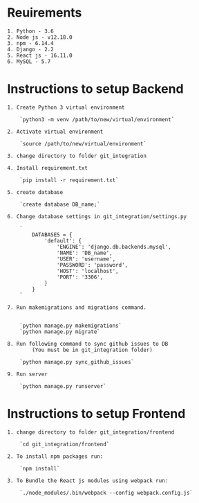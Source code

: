 # Reuirements

    1. Python - 3.6
    2. Node js - v12.18.0
    3. npm - 6.14.4
    4. Django - 2.2
    5. React js - 16.11.0
    6. MySQL - 5.7

# Instructions to setup Backend

    1. Create Python 3 virtual environment

        `python3 -m venv /path/to/new/virtual/environment`

    2. Activate virtual environment

        `source /path/to/new/virtual/environment`

    3. change directory to folder git_integration

    4. Install requirement.txt

        `pip install -r requirement.txt`

    5. create database

        `create database DB_name;`

    6. Change database settings in git_integration/settings.py

        `
            DATABASES = {
                'default': {
                    'ENGINE': 'django.db.backends.mysql',
                    'NAME': 'DB_name',
                    'USER': 'username',
                    'PASSWORD': 'password',
                    'HOST': 'localhost',
                    'PORT': '3306',
                }
            }
        `

    7. Run makemigrations and migrations command.


        `python manage.py makemigrations`
        `python manage.py migrate`

    8. Run following command to sync github issues to DB
            (You must be in git_integration folder)

        `python manage.py sync_github_issues`

    9. Run server

        `python manage.py runserver`

# Instructions to setup Frontend

    1. change directory to folder git_integration/frontend

        `cd git_integration/frontend`

    2. To install npm packages run:

        `npm install`

    3. To Bundle the React js modules using webpack run:

        `./node_modules/.bin/webpack --config webpack.config.js`

